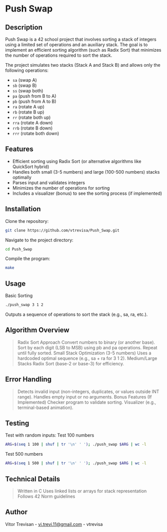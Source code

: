 # Push Swap

## Description
Push Swap is a 42 school project that involves sorting a stack of integers using a limited set of operations and an auxiliary stack. The goal is to implement an efficient sorting algorithm (such as Radix Sort) that minimizes the number of operations required to sort the stack.

The project simulates two stacks (Stack A and Stack B) and allows only the following operations:
- `sa` (swap A)
- `sb` (swap B)
- `ss` (swap both)
- `pa` (push from B to A)
- `pb` (push from A to B)
- `ra` (rotate A up)
- `rb` (rotate B up)
- `rr` (rotate both up)
- `rra` (rotate A down)
- `rrb` (rotate B down)
- `rrr` (rotate both down)

## Features
- Efficient sorting using Radix Sort (or alternative algorithms like QuickSort hybrid)
- Handles both small (3-5 numbers) and large (100-500 numbers) stacks optimally
- Parses input and validates integers
- Minimizes the number of operations for sorting
- Includes a visualizer (bonus) to see the sorting process (if implemented)

## Installation
Clone the repository:
```bash
git clone https://github.com/vtrevisa/Push_Swap.git
```
Navigate to the project directory:
```bash
cd Push_Swap
```
Compile the program:
```bash
make
```
## Usage
Basic Sorting
```bash
./push_swap 3 1 2
```
Outputs a sequence of operations to sort the stack (e.g., sa, ra, etc.).

## Algorithm Overview
> Radix Sort Approach
> Convert numbers to binary (or another base).
> Sort by each digit (LSB to MSB) using pb and pa operations.
> Repeat until fully sorted.
> Small Stack Optimization (3-5 numbers)
> Uses a hardcoded optimal sequence (e.g., sa + ra for 3 1 2).
> Medium/Large Stacks
> Radix Sort (base-2 or base-3) for efficiency.

## Error Handling
> Detects invalid input (non-integers, duplicates, or values outside INT range).
> Handles empty input or no arguments.
> Bonus Features (If Implemented)
> Checker program to validate sorting.
> Visualizer (e.g., terminal-based animation).

## Testing
Test with random inputs:
Test 100 numbers
```bash
ARG=$(seq 1 100 | shuf | tr '\n' ' '); ./push_swap $ARG | wc -l
```

Test 500 numbers
```bash
ARG=$(seq 1 500 | shuf | tr '\n' ' '); ./push_swap $ARG | wc -l
```

## Technical Details
> Written in C
> Uses linked lists or arrays for stack representation
> Follows 42 Norm guidelines

## Author
Vitor Trevisan - vi.trevi.11@gmail.com - vtrevisa
